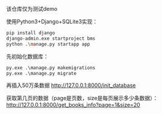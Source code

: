 该仓库仅为测试demo

使用Python3+Django+SQLite3实现：
```bash
pip install django
django-admin.exe startproject bms
python .\manage.py startapp app
```

先初始化数据库：
```py
py.exe .\manage.py makemigrations
py.exe .\manage.py migrate
```
再插入50万条数据
http://127.0.0.1:8000/init_database

获取第几页的数据（page是页数，size是每页展示多少条数据）：
http://127.0.0.1:8000/get_books_info?page=1&size=20

